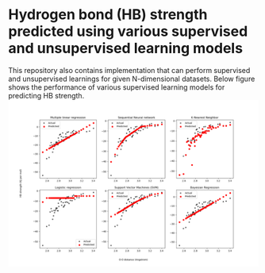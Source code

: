 # Hydrogen bond (HB) strength predicted using various supervised and unsupervised learning models

This repository also contains implementation that can perform supervised and unsupervised learnings for given N-dimensional datasets. 
Below figure shows the performance of various supervised learning models for predicting HB strength. 
![alt tag](https://raw.githubusercontent.com/NaveenKaliannan/Machine-learning/main/1HBstrength-SupevisedModels/HBstrength.png)

